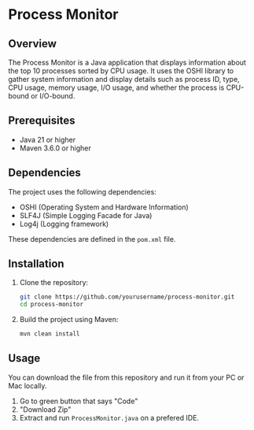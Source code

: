 # Process Monitor

## Overview

The Process Monitor is a Java application that displays information about the top 10 processes sorted by CPU usage. It uses the OSHI library to gather system information and display details such as process ID, type, CPU usage, memory usage, I/O usage, and whether the process is CPU-bound or I/O-bound.

## Prerequisites

- Java 21 or higher
- Maven 3.6.0 or higher

## Dependencies

The project uses the following dependencies:

- OSHI (Operating System and Hardware Information)
- SLF4J (Simple Logging Facade for Java)
- Log4j (Logging framework)

These dependencies are defined in the `pom.xml` file.

## Installation

1. Clone the repository:
    ```sh
    git clone https://github.com/yourusername/process-monitor.git
    cd process-monitor
    ```

2. Build the project using Maven:
    ```sh
    mvn clean install
    ```

## Usage

You can download the file from this repository and run it from your PC or Mac locally.

1. Go to green button that says "Code"
2. "Download Zip"
3. Extract and run `ProcessMonitor.java` on a prefered IDE.
